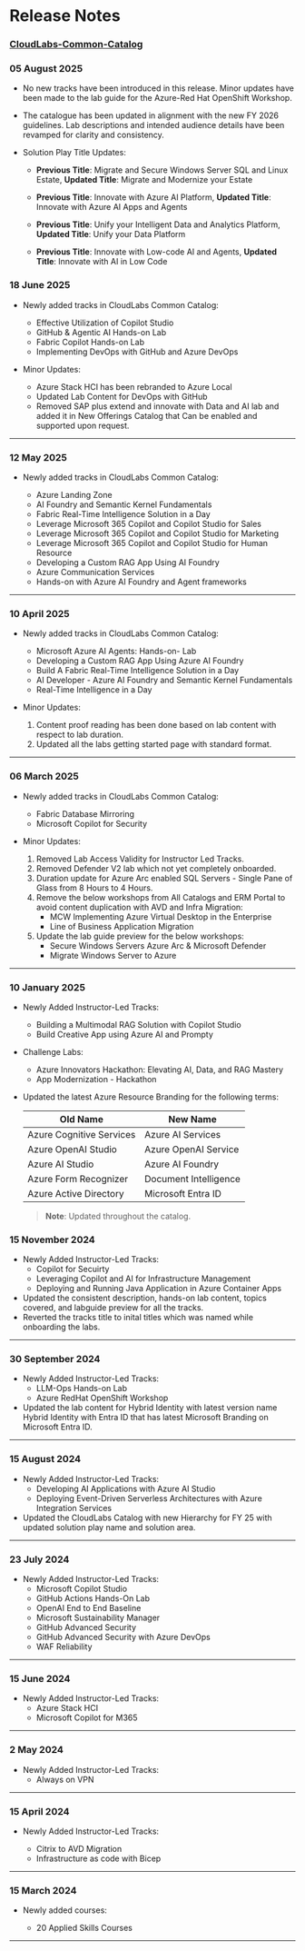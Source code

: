 # Release Notes

### [CloudLabs-Common-Catalog](https://spektrasystems.sharepoint.com/sites/CloudLabs-Services/Shared%20Documents/General/CloudLabs-Catalog-Releases/July-Release/CloudLabs_Catalogue%20V010825%20MOC%20MS%20.pdf?CT=1754303592945&OR=ItemsView)

### 05 August 2025

 * No new tracks have been introduced in this release. Minor updates have been made to the lab guide for the Azure-Red Hat OpenShift Workshop.

 * The catalogue has been updated in alignment with the new FY 2026 guidelines. Lab descriptions and intended audience details have been revamped for clarity and consistency.
   
 * Solution Play Title Updates:

    - **Previous Title**: Migrate and Secure Windows Server SQL and Linux Estate,
      **Updated Title**: Migrate and Modernize your Estate

    - **Previous Title**: Innovate with Azure AI Platform,
      **Updated Title**: Innovate with Azure AI Apps and Agents

    - **Previous Title**: Unify your Intelligent Data and Analytics Platform,
      **Updated Title**: Unify your Data Platform

    - **Previous Title**: Innovate with Low-code AI and Agents,
      **Updated Title**: Innovate with AI in Low Code

### 18 June 2025

  * Newly added tracks in CloudLabs Common Catalog:

    * Effective Utilization of Copilot Studio
    * GitHub & Agentic AI Hands-on Lab
    * Fabric Copilot Hands-on Lab
    * Implementing DevOps with GitHub and Azure DevOps
   
  * Minor Updates:

    * Azure Stack HCI has been rebranded to Azure Local
    * Updated Lab Content for DevOps with GitHub
    * Removed SAP plus extend and innovate with Data and AI lab and added it in New Offerings Catalog that Can be enabled and supported upon request.


-------------------------------
### 12 May 2025

  * Newly added tracks in CloudLabs Common Catalog:

    * Azure Landing Zone
    * AI Foundry and Semantic Kernel Fundamentals
    * Fabric Real-Time Intelligence Solution in a Day
    * Leverage Microsoft 365 Copilot and Copilot Studio for Sales
    * Leverage Microsoft 365 Copilot and Copilot Studio for Marketing
    * Leverage Microsoft 365 Copilot and Copilot Studio for Human Resource
    * Developing a Custom RAG App Using AI Foundry
    * Azure Communication Services
    * Hands-on with Azure AI Foundry and Agent frameworks

--------------------------------
### 10 April 2025

  * Newly added tracks in CloudLabs Common Catalog:

    * Microsoft Azure AI Agents: Hands-on- Lab
    * Developing a Custom RAG App Using Azure AI Foundry
    * Build A Fabric Real-Time Intelligence Solution in a Day
    * AI Developer - Azure AI Foundry and Semantic Kernel Fundamentals
    * Real-Time Intelligence in a Day
   
   * Minor Updates:

     1. Content proof reading has been done based on lab content with respect to lab duration.
     2. Updated all the labs getting started page with standard format.

--------------------------------
### 06 March 2025

  * Newly added tracks in CloudLabs Common Catalog:
    
    * Fabric Database Mirroring
    * Microsoft Copilot for Security
   
  * Minor Updates:

    1. Removed Lab Access Validity for Instructor Led Tracks.
    2. Removed Defender V2 lab which not yet completely onboarded.
    3. Duration update for Azure Arc enabled SQL Servers - Single Pane of Glass from 8 Hours to 4 Hours.
    4. Remove the below workshops from All Catalogs and ERM Portal to avoid content duplication with AVD and Infra Migration: 
       - MCW Implementing Azure Virtual Desktop in the Enterprise 
       - Line of Business Application Migration 
    5. Update the lab guide preview for the below workshops:
       - Secure Windows Servers Azure Arc & Microsoft Defender
       - Migrate Windows Server to Azure

-------------------------------
### 10 January 2025

  * Newly Added Instructor-Led Tracks:
    * Building a Multimodal RAG Solution with Copilot Studio
    * Build Creative App using Azure AI and Prompty

  * Challenge Labs:
    * Azure Innovators Hackathon: Elevating AI, Data, and RAG Mastery
    * App Modernization - Hackathon
 
  * Updated the latest Azure Resource Branding for the following terms:

    | Old Name | New Name |
    | --- | --- |
    | Azure Cognitive Services | Azure AI Services |
    | Azure OpenAI Studio | Azure OpenAI Service |
    | Azure AI Studio  | Azure AI Foundry |
    | Azure Form Recognizer | Document Intelligence |
    | Azure Active Directory  | Microsoft Entra ID |

    > **Note**: Updated throughout the catalog.

### 15 November 2024

  * Newly Added Instructor-Led Tracks:
    * Copilot for Secuirty
    * Leveraging Copilot and AI for Infrastructure Management
    * Deploying and Running Java Application in Azure Container Apps
  * Updated the consistent description, hands-on lab content, topics covered, and labguide preview for all the tracks.
  * Reverted the tracks title to inital titles which was named while onboarding the labs.

------------------------
### 30 September 2024

  * Newly Added Instructor-Led Tracks:
    * LLM-Ops Hands-on Lab
    * Azure RedHat OpenShift Workshop
  * Updated the lab content for Hybrid Identity with latest version name Hybrid Identity with Entra ID that has latest Microsoft Branding on Microsoft Entra ID.

------------------
### 15 August 2024

  * Newly Added Instructor-Led Tracks:
     * Developing AI Applications with Azure AI Studio 
     * Deploying Event-Driven Serverless Architectures with Azure Integration Services
  * Updated the CloudLabs Catalog with new Hierarchy for FY 25 with updated solution play name and solution area.

-----------------
### 23 July 2024

  * Newly Added Instructor-Led Tracks:
     * Microsoft Copilot Studio
     * GitHub Actions Hands-On Lab
     * OpenAI End to End Baseline
     * Microsoft Sustainability Manager
     * GitHub Advanced Security
     * GitHub Advanced Security with Azure DevOps
     * WAF Reliability

-----------------
### 15 June 2024

  * Newly Added Instructor-Led Tracks:
     * Azure Stack HCI
     * Microsoft Copilot for M365

-----------------
### 2 May 2024

  * Newly Added Instructor-Led Tracks:
     * Always on VPN

-----------------
### 15 April 2024

  * Newly Added Instructor-Led Tracks:

    * Citrix to AVD Migration
    * Infrastructure as code with Bicep

-----------------
### 15 March 2024
    
  * Newly added courses:

    * 20 Applied Skills Courses

-----------------

